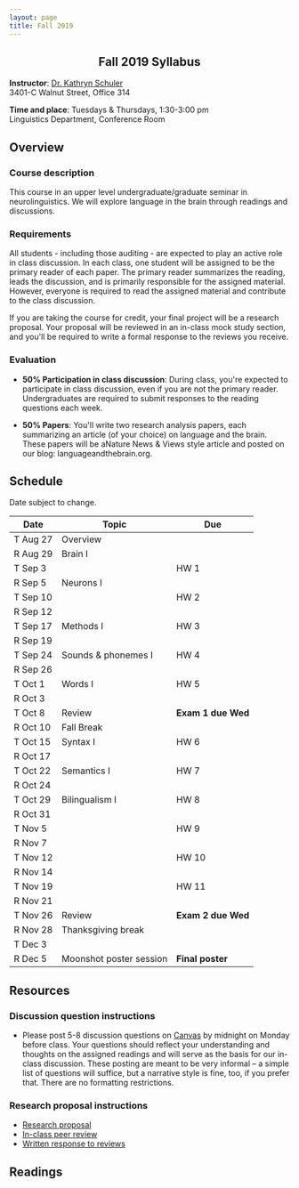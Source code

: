 ```yaml
---
layout: page
title: Fall 2019
---
```


<h2 align="center">Fall 2019 Syllabus</h2>

**Instructor**: [Dr. Kathryn Schuler](mailto:kschuler@sas.upenn.edu)  
3401-C Walnut Street, Office 314

**Time and place**: Tuesdays & Thursdays, 1:30-3:00 pm   
Linguistics Department, Conference Room

## Overview

### Course description
This course in an upper level undergraduate/graduate seminar in neurolinguistics. We will explore language in the brain through readings and discussions.

### Requirements
All students - including those auditing - are expected to play an active role in class discussion. In each class, one student will be assigned to be the primary reader of each paper.  The primary reader summarizes the reading, leads the discussion, and is primarily responsible for the assigned material.  However, everyone is required to read the assigned material and contribute to the class discussion.

If you are taking the course for credit, your final project will be a research proposal.  Your proposal will be reviewed in an in-class mock study section, and you'll be required to write a formal response to the reviews you receive.

### Evaluation

* **50% Participation in class discussion**: During class, you're expected to participate in class discussion, even if you are not the primary reader. Undergraduates are required to submit responses to the reading questions each week.

* **50% Papers**: You'll write two research analysis papers, each summarizing an article (of your choice) on language and the brain. These papers will be aNature News & Views style article and posted on our blog: languageandthebrain.org.

## Schedule

Date subject to change.

Date | Topic | Due
--- | --- | ---
T Aug 27 | Overview | 
R Aug 29 | Brain I | 
T Sep 3 |  | HW 1
R Sep 5 | Neurons I | 
T Sep 10 |  | HW 2
R Sep 12 |  | 
T Sep 17 | Methods I | HW 3
R Sep 19 | | 
T Sep 24 | Sounds & phonemes I | HW 4
R Sep 26  | | 
T Oct 1 | Words I  | HW 5
R Oct 3 | | 
T Oct 8 | Review | **Exam 1 due Wed**
R Oct 10 | Fall Break | 
T Oct 15 | Syntax I | HW 6
R Oct 17 | | 
T Oct 22 | Semantics I | HW 7
R Oct 24 | | 
T Oct 29 | Bilingualism I | HW 8
R Oct 31 | | 
T Nov 5 | | HW 9
R Nov 7 | | 
T Nov 12 | | HW 10
R Nov 14| | 
T Nov 19 | | HW 11
R Nov 21 | | 
T Nov 26 | Review | **Exam 2 due Wed**
R Nov 28 | Thanksgiving break |
T Dec 3 | | 
R Dec 5| Moonshot poster session | **Final poster**


## Resources

### Discussion question instructions

* Please post 5-8 discussion questions on [Canvas](https://canvas.upenn.edu/) by midnight on Monday before class. Your questions should reflect your understanding and thoughts on the assigned readings and will serve as the basis for our in-class discussion. These posting are meant to be very informal – a simple list of questions will suffice, but a narrative style is fine, too, if you prefer that.  There are no formatting restrictions.

### Research proposal instructions

* [Research proposal](spring2019/research-proposal.html)
* [In-class peer review](spring2019/research-proposal.html#in-class-peer-review)
* [Written response to reviews](spring2019/research-proposal.html#written-response-to-reviews)


## Readings

<!--stackedit_data:
eyJoaXN0b3J5IjpbMTg5OTE4NzgyNiwxNTI5NDY2MDExLC0xMz
UzMDM0Mjg4LDc4NTQ3NDUwOSwxNjYyMzI5MzA4LDE3MDA0OTA5
MzMsLTcxNDI1MDYzMCwtODcyOTczOTcwXX0=
-->